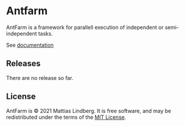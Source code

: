 # Antfarm
AntFarm is a framework for parallell execution of independent or semi-independent tasks.

See [documentation](/docs)

## Releases
There are no release so far.

## License
AntFarm is © 2021 Mattias Lindberg. It is free software, and may be redistributed under the terms of the [MIT License](/LICENSE).